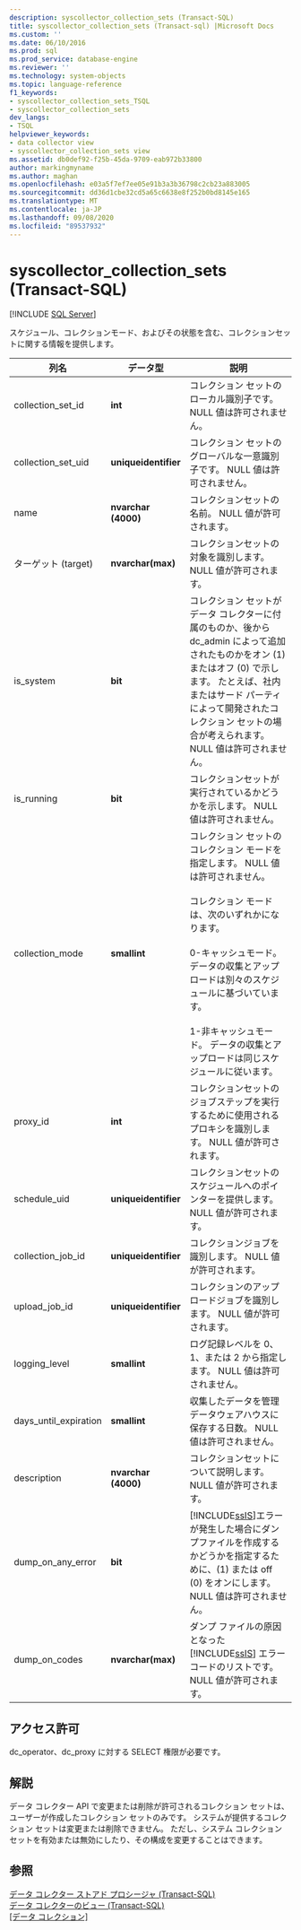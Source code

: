 ```yaml
---
description: syscollector_collection_sets (Transact-SQL)
title: syscollector_collection_sets (Transact-sql) |Microsoft Docs
ms.custom: ''
ms.date: 06/10/2016
ms.prod: sql
ms.prod_service: database-engine
ms.reviewer: ''
ms.technology: system-objects
ms.topic: language-reference
f1_keywords:
- syscollector_collection_sets_TSQL
- syscollector_collection_sets
dev_langs:
- TSQL
helpviewer_keywords:
- data collector view
- syscollector_collection_sets view
ms.assetid: db0def92-f25b-45da-9709-eab972b33800
author: markingmyname
ms.author: maghan
ms.openlocfilehash: e03a5f7ef7ee05e91b3a3b36798c2cb23a883005
ms.sourcegitcommit: dd36d1cbe32cd5a65c6638e8f252b0bd8145e165
ms.translationtype: MT
ms.contentlocale: ja-JP
ms.lasthandoff: 09/08/2020
ms.locfileid: "89537932"
---
```

# <a name="syscollector_collection_sets-transact-sql"></a>syscollector_collection_sets (Transact-SQL)
[!INCLUDE [SQL Server](../../includes/applies-to-version/sqlserver.md)]

  スケジュール、コレクションモード、およびその状態を含む、コレクションセットに関する情報を提供します。  
  
|列名|データ型|説明|  
|-----------------|---------------|-----------------|  
|collection_set_id|**int**|コレクション セットのローカル識別子です。 NULL 値は許可されません。|  
|collection_set_uid|**uniqueidentifier**|コレクション セットのグローバルな一意識別子です。 NULL 値は許可されません。|  
|name|**nvarchar (4000)**|コレクションセットの名前。 NULL 値が許可されます。|  
|ターゲット (target)|**nvarchar(max)**|コレクションセットの対象を識別します。 NULL 値が許可されます。|  
|is_system|**bit**|コレクション セットがデータ コレクターに付属のものか、後から dc_admin によって追加されたものかをオン (1) またはオフ (0) で示します。 たとえば、社内またはサード パーティによって開発されたコレクション セットの場合が考えられます。 NULL 値は許可されません。|  
|is_running|**bit**|コレクションセットが実行されているかどうかを示します。 NULL 値は許可されません。|  
|collection_mode|**smallint**|コレクション セットのコレクション モードを指定します。 NULL 値は許可されません。<br /><br /> コレクション モードは、次のいずれかになります。<br /><br /> 0-キャッシュモード。 データの収集とアップロードは別々のスケジュールに基づいています。<br /><br /> 1-非キャッシュモード。 データの収集とアップロードは同じスケジュールに従います。|  
|proxy_id|**int**|コレクションセットのジョブステップを実行するために使用されるプロキシを識別します。 NULL 値が許可されます。|  
|schedule_uid|**uniqueidentifier**|コレクションセットのスケジュールへのポインターを提供します。 NULL 値が許可されます。|  
|collection_job_id|**uniqueidentifier**|コレクションジョブを識別します。 NULL 値が許可されます。|  
|upload_job_id|**uniqueidentifier**|コレクションのアップロードジョブを識別します。 NULL 値が許可されます。|  
|logging_level|**smallint**|ログ記録レベルを 0、1、または 2 から指定します。 NULL 値は許可されません。|  
|days_until_expiration|**smallint**|収集したデータを管理データウェアハウスに保存する日数。 NULL 値は許可されません。|  
|description|**nvarchar (4000)**|コレクションセットについて説明します。 NULL 値が許可されます。|  
|dump_on_any_error|**bit**|[!INCLUDE[ssIS](../../includes/ssis-md.md)]エラーが発生した場合にダンプファイルを作成するかどうかを指定するために、(1) または off (0) をオンにします。 NULL 値は許可されません。|  
|dump_on_codes|**nvarchar(max)**|ダンプ ファイルの原因となった [!INCLUDE[ssIS](../../includes/ssis-md.md)] エラー コードのリストです。 NULL 値が許可されます。|  
  
## <a name="permissions"></a>アクセス許可  
 dc_operator、dc_proxy に対する SELECT 権限が必要です。  
  
## <a name="remarks"></a>解説  
 データ コレクター API で変更または削除が許可されるコレクション セットは、ユーザーが作成したコレクション セットのみです。 システムが提供するコレクション セットは変更または削除できません。 ただし、システム コレクション セットを有効または無効にしたり、その構成を変更することはできます。  
  
## <a name="see-also"></a>参照  
 [データ コレクター ストアド プロシージャ &#40;Transact-SQL&#41;](../../relational-databases/system-stored-procedures/data-collector-stored-procedures-transact-sql.md)   
 [データ コレクターのビュー &#40;Transact-SQL&#41;](../../relational-databases/system-catalog-views/data-collector-views-transact-sql.md)   
 [[データ コレクション]](../../relational-databases/data-collection/data-collection.md)  
  
  
